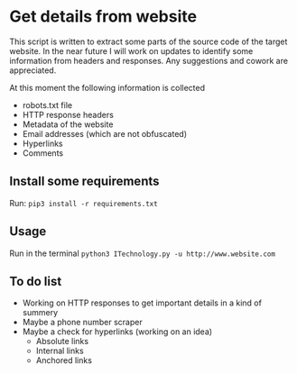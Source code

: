# Get details from website
This script is written to extract some parts of the source code of the target website. In the near future I will work on updates to identify some information from headers and responses. Any suggestions and cowork are appreciated.

At this moment the following information is collected
- robots.txt file
- HTTP response headers
- Metadata of the website
- Email addresses (which are not obfuscated)
- Hyperlinks
- Comments

## Install some requirements
Run: `pip3 install -r requirements.txt`

## Usage
Run in the terminal `python3 ITechnology.py -u http://www.website.com`

## To do list
- Working on HTTP responses to get important details in a kind of summery
- Maybe a phone number scraper
- Maybe a check for hyperlinks (working on an idea)
  - Absolute links
  - Internal links
  - Anchored links
